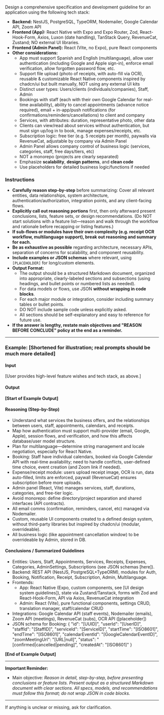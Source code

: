 Design a comprehensive specification and development guideline for an application using the following tech stack:

- **Backend:** NestJS, PostgreSQL, TypeORM, Nodemailer, Google Calendar API, Zoom API
- **Frontend (App):** React Native with Expo and Expo Router, Zod, React-Hook-Form, Axios, Luxon (date handling), TanStack Query, RevenueCat, Zustand; NO external UI libraries.
- **Frontend (Admin Panel):** React (Vite, no Expo), pure React components
- **Other considerations:**
  - App must support Spanish and English (multilanguage), allow user authentication (including Google and Apple sign-in), enforce email verification, allow forgotten password flow, etc.
  - Support file upload (photo of receipts, with auto-fill via OCR), reusable & customizable React Native components inspired by chadcn/ui but built manually, NOT using any external UI kits
  - Distinct user types: Users/clients (individuals/companies), Staff, Admin
  - Bookings with staff (each with their own Google Calendar for real-time availability), ability to cancel appointments (advance notice required), email + in-app/push notifications (for confirmations/reminders/cancellations) to client and company
  - Services, with attributes: duration, representative photo, other data
  - Clients can view/read about services without authentication, but must sign up/log in to book, manage expenses/receipts, etc.
  - Subscription logic: free tier (e.g. 5 receipts per month), paywalls via RevenueCat, adjustable by company via Admin Panel
  - Admin Panel allows company control of business logic (services, categories, staff, free days/tiers, etc)
  - NOT a monorepo (projects are clearly separated)
  - Emphasize **scalability**, **design patterns**, and **clean code**
  - Use placeholders for detailed business logic/functions if needed

### Instructions

- **Carefully reason step-by-step** before summarizing: Cover all relevant entities, data relationships, system architecture, authentication/authorization, integration points, and any client-facing flows.
- **Explicitly call out reasoning portions** first, then only afterward present conclusions, lists, feature sets, or design recommendations. (Do NOT start solutions with a feature list—reason and walk through the workflow and rationale before recapping or listing features.)
- **If sub-flows or modules have their own complexity (e.g. receipt OCR workflow, multilanguage support), break out reasoning and summary for each.**
- **Be as exhaustive as possible** regarding architecture, necessary APIs, separation of concerns for scalability, and component reusability.
- **Include examples or JSON schemas** where relevant, using `[PLACEHOLDER]` for long/custom elements.
- **Output Format:**
  - The output should be a structured Markdown document, organized into appropriate, clearly-labeled sections and subsections (using headings, and bullet points or numbered lists as needed).
  - For data models or flows, use JSON **without wrapping in code blocks**.
  - For each major module or integration, consider including summary tables or bullet points.
  - DO NOT include sample code unless explicitly asked.
  - All sections should be self-explanatory and easy to reference for future use.
- **If the answer is lengthy, restate main objectives and "REASON BEFORE CONCLUDE" policy at the end as a reminder.**

---

### Example: [Shortened for illustration; real prompts should be much more detailed]

#### Input

[User provides high-level feature wishes and tech stack, as above.]

#### Output

**[Start of Example Output]**

#### Reasoning (Step-by-Step)

- Understand what services the business offers, and the relationships between users, staff, appointments, calendars, and receipts.
- Map how authentication must support multi-provider (email, Google, Apple), session flows, and verification, and how this affects database/user model structure.
- Plan for multilanguage—determine string management and locale negotiation, especially for React Native.
- Booking: Staff have individual calendars, booked via Google Calendar API with real-time availability; need to handle conflicts, user-defined time choice, event creation (and Zoom link if needed).
- Expense/receipt module: users upload receipt image, OCR is run, data auto-filled, limits are enforced, paywall (RevenueCat) ensures subscription before more uploads.
- Admin panel (React, Vite) manages services, staff, durations, categories, and free-tier logic.
- Avoid monorepo: define directory/project separation and shared interfaces (API contracts).
- All email comms (confirmation, reminders, cancel, etc) managed via Nodemailer.
- Custom, reusable UI components created to a defined design system, without third-party libraries but inspired by chadcn/ui (modular, overrideable).
- All business logic (like appointment cancellation window) to be overrideable by Admin, stored in DB.

#### Conclusions / Summarized Guidelines

- Entities: Users, Staff, Appointments, Services, Receipts, Expenses, Categories, AdminSettings, Subscriptions (see JSON schemas [here]).
- Backend: REST API (NestJS, PostgreSQL+TypeORM), modules for Auth, Booking, Notification, Receipt, Subscription, Admin, Multilanguage.
- Frontends:
  - App: React Native (Expo, custom components, see [UI design system guidelines]), state via Zustand/Tanstack, forms with Zod and React-Hook-Form, API via Axios, RevenueCat integration
  - Admin: React (Vite), pure functional components, settings CRUD, translation manager, staff/calendar CRUD
- Integrations: Google Calendar API (staff events), Nodemailer (emails), Zoom API (meetings), RevenueCat (subs), OCR API ([placeholder])
- JSON schema for Booking:
  {
  "id": "[UUID]",
  "userId": "[UserID]",
  "staffId": "[StaffID]",
  "serviceId": "[ServiceID]",
  "startTime": "[ISO8601]",
  "endTime": "[ISO8601]",
  "calendarEventId": "[GoogleCalendarEventID]",
  "zoomMeetingUrl": "[URL|null]",
  "status": "[confirmed|cancelled|pending]",
  "createdAt": "[ISO8601]"
  }

**[End of Example Output]**

---

**Important Reminder:**

- Main objective: _Reason in detail, step-by-step, before presenting conclusions or feature lists. Present output as a structured Markdown document with clear sections. All specs, models, and recommendations must follow this format; do not wrap JSON in code blocks._

---

If anything is unclear or missing, ask for clarification.
